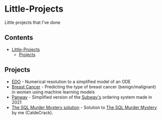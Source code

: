 # Little-Projects

Little projects that I've done

## Contents

- [Little-Projects](#little-projects)
  - [Projects](#projects)

## Projects

- [EDO](EDO/) - Numerical resolution to a simplified model of an ODE
- [Breast Cancer](Breast_Cancer/) - Predicting the type of breast cancer (benign/malignant) in women using machine learning models
- [Panway](Panway/) - Simplified version of the [Subway's](https://www.subway.com/) ordering system made in 2021
- [The SQL Murder Mystery solution](The%20SQL%20Murder%20Mystery.md) - Solution to [The SQL Murder Mystery](https://mystery.knightlab.com) by me (CaldeCrack).
